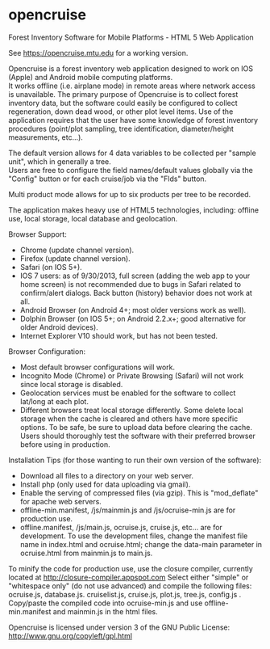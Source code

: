 opencruise
==========

Forest Inventory Software for Mobile Platforms - HTML 5 Web Application

See https://opencruise.mtu.edu for a working version.

Opencruise is a forest inventory web application designed to work on IOS (Apple) and Android mobile computing platforms.  
It works offline (i.e. airplane mode) in remote areas where network access is unavailable.  The primary purpose of Opencruise
 is to collect forest inventory data, but the software could easily be configured to collect regeneration,
 down dead wood, or other plot level items.  Use of the application requires that the user have some knowledge
 of forest inventory procedures (point/plot sampling, tree identification, diameter/height measurements, etc...).
 
The default version allows for 4 data variables to be collected per "sample unit", which in generally a tree.  
Users are free to configure the field names/default values globally via the "Config" button or for each cruise/job
via the "Flds" button.

Multi product mode allows for up to six products per tree to be recorded.  
 
The application makes heavy use of HTML5 technologies, including:  offline use,
 local storage, local database and geolocation.  

Browser Support: 
* Chrome (update channel version).
* Firefox (update channel version).
* Safari (on IOS 5+). 
* IOS 7 users: as of 9/30/2013, full screen (adding the web app to your home screen) is not
recommended due to bugs in Safari related to confirm/alert dialogs. Back button (history) behavior does not work
at all.
* Android Browser (on Android 4+; most older versions work as well).
* Dolphin Browser (on IOS 5+; on Android 2.2.x+; good alternative for older Android devices).
* Internet Explorer V10 should work, but has not been tested.

Browser Configuration:
* Most default browser configurations will work.
* Incognito Mode (Chrome) or Private Browsing (Safari) will not work since local storage is disabled.
* Geolocation services must be enabled for the software to collect lat/long at each plot.
* Different browsers treat local storage differently.  Some delete local storage when the cache is cleared
and others have more specific options.  To be safe, be sure to upload data before clearing the cache.  Users 
should thoroughly test the software with their preferred browser before using in production. 

Installation Tips (for those wanting to run their own version of the software): 
* Download all files to a directory on your web server.
* Install php (only used for data uploading via gmail).
* Enable the serving of compressed files (via gzip).  This is "mod_deflate" for apache web servers.
* offline-min.manifest, /js/mainmin.js and /js/ocruise-min.js are for production use.
* offline.manifest, /js/main.js, ocruise.js, cruise.js, etc... are for development.  To use the development
files, change the manifest file name in index.html and ocruise.html; change the data-main parameter in 
ocruise.html from mainmin.js to main.js.   
 
To minify the code for production use, use the closure compiler, currently located at http://closure-compiler.appspot.com
Select either "simple" or "whitespace only" (do not use advanced) and compile the following files:
ocruise.js, database.js. cruiselist.js, cruise.js, plot.js, tree.js, config.js .  Copy/paste the compiled code into
ocruise-min.js and use offline-min.manifest and mainmin.js in the html files.
  
Opencruise is licensed under version 3 of the GNU Public License:  http://www.gnu.org/copyleft/gpl.html